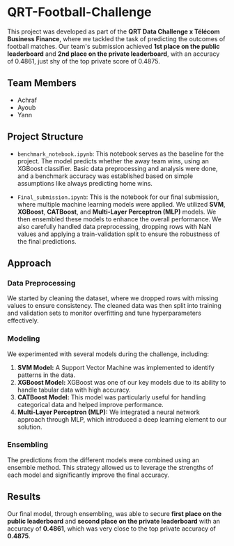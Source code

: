 # QRT-Football-Challenge

This project was developed as part of the **QRT Data Challenge x Télécom Business Finance**, where we tackled the task of predicting the outcomes of football matches. Our team's submission achieved **1st place on the public leaderboard** and **2nd place on the private leaderboard**, with an accuracy of 0.4861, just shy of the top private score of 0.4875.

## Team Members
- Achraf
- Ayoub
- Yann

## Project Structure
- `benchmark_notebook.ipynb`: This notebook serves as the baseline for the project. The model predicts whether the away team wins, using an XGBoost classifier. Basic data preprocessing and analysis were done, and a benchmark accuracy was established based on simple assumptions like always predicting home wins.
  
- `Final_submission.ipynb`: This is the notebook for our final submission, where multiple machine learning models were applied. We utilized **SVM**, **XGBoost**, **CATBoost**, and **Multi-Layer Perceptron (MLP)** models. We then ensembled these models to enhance the overall performance. We also carefully handled data preprocessing, dropping rows with NaN values and applying a train-validation split to ensure the robustness of the final predictions.

## Approach

### Data Preprocessing
We started by cleaning the dataset, where we dropped rows with missing values to ensure consistency. The cleaned data was then split into training and validation sets to monitor overfitting and tune hyperparameters effectively.

### Modeling
We experimented with several models during the challenge, including:

1. **SVM Model:** A Support Vector Machine was implemented to identify patterns in the data.
2. **XGBoost Model:** XGBoost was one of our key models due to its ability to handle tabular data with high accuracy.
3. **CATBoost Model:** This model was particularly useful for handling categorical data and helped improve performance.
4. **Multi-Layer Perceptron (MLP):** We integrated a neural network approach through MLP, which introduced a deep learning element to our solution.

### Ensembling
The predictions from the different models were combined using an ensemble method. This strategy allowed us to leverage the strengths of each model and significantly improve the final accuracy.

## Results

Our final model, through ensembling, was able to secure **first place on the public leaderboard** and **second place on the private leaderboard** with an accuracy of **0.4861**, which was very close to the top private accuracy of **0.4875**.
